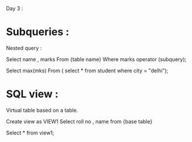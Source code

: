 Day 3 : 

# Subqueries :

Nested query :

Select name , marks
From {table name}
Where marks operator (subquery);

Select max(mks)
From ( select * from student  where city = "delhi”);

# SQL view :

Virtual table based on a table.

Create view as VIEW1
Select roll no , name from {base table}

Select * from view1; 
